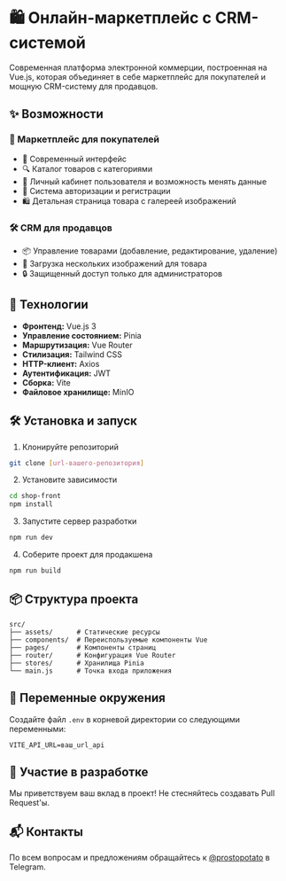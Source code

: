 # 🛍️ Онлайн-маркетплейс с CRM-системой

Современная платформа электронной коммерции, построенная на Vue.js, которая объединяет в себе маркетплейс для покупателей и мощную CRM-систему для продавцов.

## ✨ Возможности

### 🛒 Маркетплейс для покупателей

- 📱 Современный интерфейс
- 🔍 Каталог товаров с категориями
- 👤 Личный кабинет пользователя и возможность менять данные
- 🔐 Система авторизации и регистрации
- 🛍️ Детальная страница товара с галереей изображений

### 🛠️ CRM для продавцов

- 📦 Управление товарами (добавление, редактирование, удаление)
- 📸 Загрузка нескольких изображений для товара
- 🔒 Защищенный доступ только для администраторов

## 🚀 Технологии

- **Фронтенд:** Vue.js 3
- **Управление состоянием:** Pinia
- **Маршрутизация:** Vue Router
- **Стилизация:** Tailwind CSS
- **HTTP-клиент:** Axios
- **Аутентификация:** JWT
- **Сборка:** Vite
- **Файловое хранилище:** MinIO

## 🛠️ Установка и запуск

1. Клонируйте репозиторий

```bash
git clone [url-вашего-репозитория]
```

2. Установите зависимости

```bash
cd shop-front
npm install
```

3. Запустите сервер разработки

```bash
npm run dev
```

4. Соберите проект для продакшена

```bash
npm run build
```

## 📦 Структура проекта

```
src/
├── assets/      # Статические ресурсы
├── components/  # Переиспользуемые компоненты Vue
├── pages/       # Компоненты страниц
├── router/      # Конфигурация Vue Router
├── stores/      # Хранилища Pinia
└── main.js      # Точка входа приложения
```

## 🔧 Переменные окружения

Создайте файл `.env` в корневой директории со следующими переменными:

```
VITE_API_URL=ваш_url_api
```

## 🤝 Участие в разработке

Мы приветствуем ваш вклад в проект! Не стесняйтесь создавать Pull Request'ы.

## 📬 Контакты

По всем вопросам и предложениям обращайтесь к [@prostopotato](https://t.me/prostopotato) в Telegram.
